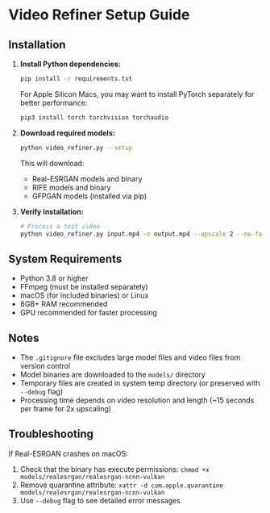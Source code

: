 # Video Refiner Setup Guide

## Installation

1. **Install Python dependencies:**
   ```bash
   pip install -r requirements.txt
   ```

   For Apple Silicon Macs, you may want to install PyTorch separately for better performance:
   ```bash
   pip3 install torch torchvision torchaudio
   ```

2. **Download required models:**
   ```bash
   python video_refiner.py --setup
   ```

   This will download:
   - Real-ESRGAN models and binary
   - RIFE models and binary
   - GFPGAN models (installed via pip)

3. **Verify installation:**
   ```bash
   # Process a test video
   python video_refiner.py input.mp4 -o output.mp4 --upscale 2 --no-face --no-interpolate
   ```

## System Requirements

- Python 3.8 or higher
- FFmpeg (must be installed separately)
- macOS (for included binaries) or Linux
- 8GB+ RAM recommended
- GPU recommended for faster processing

## Notes

- The `.gitignore` file excludes large model files and video files from version control
- Model binaries are downloaded to the `models/` directory
- Temporary files are created in system temp directory (or preserved with `--debug` flag)
- Processing time depends on video resolution and length (~15 seconds per frame for 2x upscaling)

## Troubleshooting

If Real-ESRGAN crashes on macOS:
1. Check that the binary has execute permissions: `chmod +x models/realesrgan/realesrgan-ncnn-vulkan`
2. Remove quarantine attribute: `xattr -d com.apple.quarantine models/realesrgan/realesrgan-ncnn-vulkan`
3. Use `--debug` flag to see detailed error messages
